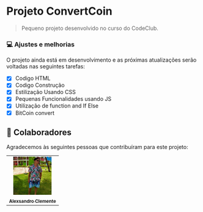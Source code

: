 # Projeto ConvertCoin


> Pequeno projeto desenvolvido no curso do CodeClub.

### 💻 Ajustes e melhorias

O projeto ainda está em desenvolvimento e as próximas atualizações serão voltadas nas seguintes tarefas:

- [x] Codigo HTML
- [x] Codigo Construção
- [x] Estilização Usando CSS
- [x] Pequenas Funcionalidades usando JS
- [x] Utilização de function and If Else
- [x] BitCoin convert

## 🤝 Colaboradores

Agradecemos às seguintes pessoas que contribuíram para este projeto:

<table>
  <tr>
    <td align="center">
      <a href="#">
        <img src="./Eu.jfif" width="100px;" alt="Foto de Alex"/><br>
        <sub>
          <b>Alexsandro Clemente</b>
        </sub>
      </a>
    </td>
  </tr>
</table>
